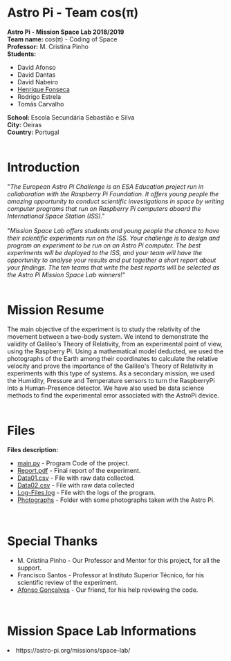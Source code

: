 # Astro Pi - Team cos(π)

<b> Astro Pi - Mission Space Lab 2018/2019 </b> <br>
<b> Team name: </b> cos(π) - Coding of Space <br>
<b> Professor:</b> M. Cristina Pinho <br>
<b> Students:</b> <br>
<ul>
<li> David Afonso <br>
<li> David Dantas <br>
<li> David Nabeiro <br>
<li> <a href="https://github.com/henrique-efonseca"> Henrique Fonseca </a> <br>
<li> Rodrigo Estrela <br>
<li> Tomás Carvalho<br>
</ul>
<b> School: </b> Escola Secundária Sebastião e Silva<br>
<b> City:</b> Oeiras <br>
<b> Country:</b> Portugal <br>
<br>


# Introduction
"_The European Astro Pi Challenge is an ESA Education project run in collaboration with the Raspberry Pi Foundation. It offers young people the amazing opportunity to conduct scientific investigations in space by writing computer programs that run on Raspberry Pi computers aboard the International Space Station (ISS)_." <br>
<br>
"_Mission Space Lab offers students and young people the chance to have their scientific experiments run on the ISS. Your challenge is to design and program an experiment to be run on an Astro Pi computer. The best experiments will be deployed to the ISS, and your team will have the opportunity to analyse your results and put together a short report about your findings. The ten teams that write the best reports will be selected as the Astro Pi Mission Space Lab winners_!"<br>
<br>

# Mission Resume
The main objective of the experiment is to study the relativity of the movement between a two-body system. We intend to demonstrate the validity of Galileo's Theory of Relativity, from an experimental point of view, using the Raspberry Pi. Using a mathematical model deducted, we used the photographs of the Earth among their coordinates to calculate the relative velocity and prove the importance of the Galileo's Theory of Relativity in experiments with this type of systems.  As a secondary mission, we used the Humidity, Pressure and Temperature sensors to turn the RaspberryPi into a Human-Presence detector. We have also used be data science methods to find the experimental error associated with the AstroPi device.
<br>
<br>

 



# Files   
 <b> Files description: </b> <br>
  <ul>
    <li> <a href="https://github.com/henrique-efonseca/AstroPi/blob/master/main.py"> main.py</a> - Program Code of the project. <br>
 <li> <a href="https://github.com/henrique-efonseca/AstroPi/blob/master/Report.pdf"> Report.pdf</a> - Final report of the experiment. <br>
    <li> <a href="https://github.com/henrique-efonseca/AstroPi/blob/master/Data01.csv"> Data01.csv</a> - File with raw data collected.  <br>
    <li> <a href="https://github.com/henrique-efonseca/AstroPi/blob/master/Data02.csv"> Data02.csv</a> - File with raw data collected   <br>
    <li> <a href="https://github.com/henrique-efonseca/AstroPi/blob/master/Log-Files.log"> Log-Files.log</a> - File with the logs of the program.  <br>
    <li> <a href="https://github.com/henrique-efonseca/AstroPi/tree/master/Photographs"> Photographs</a> - Folder with some photographs taken with the Astro Pi.  <br>  
   </ul>
   <br>
   
   
# Special Thanks </b> <br>
  <ul>
    <li> M. Cristina Pinho - Our Professor and Mentor for this project, for all the support.<br>
    <li> Francisco Santos - Professor at Instituto Superior Técnico, for his scientific review of the experiment. <br>
    <li> <a href="https://github.com/afonsocrg">Afonso Gonçalves</a> - Our friend, for his help reviewing the code.    <br>
 </ul>
   <br>
   

# Mission Space Lab Informations
<li> https://astro-pi.org/missions/space-lab/ </li>



